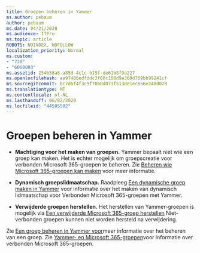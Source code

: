 ```yaml
---
title: Groepen beheren in Yammer
ms.author: pebaum
author: pebaum
ms.date: 04/21/2020
ms.audience: ITPro
ms.topic: article
ROBOTS: NOINDEX, NOFOLLOW
localization_priority: Normal
ms.custom:
- "720"
- "6000003"
ms.assetid: 254b58a6-a85d-4c1c-b19f-de61b8f9a227
ms.openlocfilehash: aa97486edfddc3f68c108d9a360d789bb99241cf
ms.sourcegitcommit: bc7d6f4f3c9f7060d073f5130e1ec856e248d020
ms.translationtype: MT
ms.contentlocale: nl-NL
ms.lasthandoff: 06/02/2020
ms.locfileid: "44505502"
---
```

# <a name="manage-groups-in-yammer"></a>Groepen beheren in Yammer

- **Machtiging voor het maken van groepen.** Yammer bepaalt niet wie een groep kan maken. Het is echter mogelijk om groepscreatie voor verbonden Microsoft 365-groepen te beheren. Zie [Beheren wie Microsoft 365-groepen kan maken](https://docs.microsoft.com/microsoft-365/admin/create-groups/manage-creation-of-groups) voor meer informatie.

- **Dynamisch groepslidmaatschap.** Raadpleeg [Een dynamische groep maken in Yammer](https://docs.microsoft.com/yammer/manage-yammer-groups/create-a-dynamic-group) voor informatie over het maken van dynamisch lidmaatschap voor Verbonden Microsoft 365-groepen met Yammer.

- **Verwijderde groepen herstellen.** Het herstellen van Yammer-groepen is mogelijk via [Een verwijderde Microsoft 365-groep herstellen](https://docs.microsoft.com/microsoft-365/admin/create-groups/restore-deleted-group) Niet-verbonden groepen kunnen niet worden hersteld na verwijdering.

Zie [Een groep beheren in Yammer voor](https://support.office.com/article/Manage-a-group-in-Yammer-6e05c6d6-5548-4c88-89cd-e6757a514ef2)meer informatie over het beheren van een groep. Zie [Yammer- en Microsoft 365-groepen](https://docs.microsoft.com/yammer/manage-yammer-groups/yammer-and-office-365-groups)voor informatie over verbonden Microsoft 365-groepen.
  
